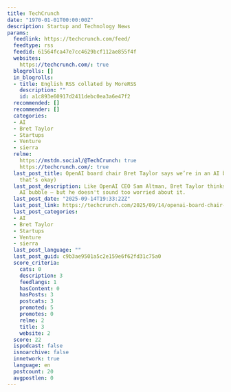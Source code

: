 ```yaml
---
title: TechCrunch
date: "1970-01-01T00:00:00Z"
description: Startup and Technology News
params:
  feedlink: https://techcrunch.com/feed/
  feedtype: rss
  feedid: 61564fca47e7cc4629bcf112ae855f4f
  websites:
    https://techcrunch.com/: true
  blogrolls: []
  in_blogrolls:
  - title: English RSS collated by MoreRSS
    description: ""
    id: a1c893e60917d2411debc0ea3a6e47f2
  recommended: []
  recommender: []
  categories:
  - AI
  - Bret Taylor
  - Startups
  - Venture
  - sierra
  relme:
    https://mstdn.social/@TechCrunch: true
    https://techcrunch.com/: true
  last_post_title: OpenAI board chair Bret Taylor says we’re in an AI bubble (but
    that’s okay)
  last_post_description: Like OpenAI CEO Sam Altman, Bret Taylor thinks we're in an
    AI bubble — but he doesn't sound too worried about it.
  last_post_date: "2025-09-14T19:33:22Z"
  last_post_link: https://techcrunch.com/2025/09/14/openai-board-chair-bret-taylor-says-were-in-an-ai-bubble-but-thats-okay/
  last_post_categories:
  - AI
  - Bret Taylor
  - Startups
  - Venture
  - sierra
  last_post_language: ""
  last_post_guid: c9b3ae9501a5c2e159e6f62fd31c75a0
  score_criteria:
    cats: 0
    description: 3
    feedlangs: 1
    hasContent: 0
    hasPosts: 3
    postcats: 3
    promoted: 5
    promotes: 0
    relme: 2
    title: 3
    website: 2
  score: 22
  ispodcast: false
  isnoarchive: false
  innetwork: true
  language: en
  postcount: 20
  avgpostlen: 0
---
```

